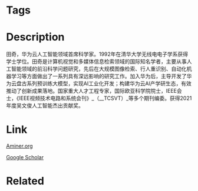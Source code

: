 # Tags



# Description

田奇，华为云人工智能领域首席科学家。1992年在清华大学无线电电子学系获得学士学位。田奇是计算机视觉和多媒体信息检索领域的国际知名学者，主要从事人工智能领域的前沿科学问题研究，先后在大规模图像检索、行人重识别、自动化机器学习等方面做出了一系列具有深远影响的研究工作。加入华为后，主导开发了华为云盘古系列预训练大模型，实现AI工业化开发；构建华为云AI产学研生态，有效推动了创新成果落地。国家重大人才工程专家，国际欧亚科学院院士，IEEE会士，《IEEE视频技术电路和系统会刊》_（__TCSVT）_等多个期刊编委。获得2021年度吴文俊人工智能杰出贡献奖。

# Link

[Aminer.org](https://www.aminer.org/profile/qi-tian/53f49490dabfaeb4c477b3fc)

[Google Scholar](https://scholar.google.com/citations?hl=en&user=61b6eYkAAAAJ)

# Related